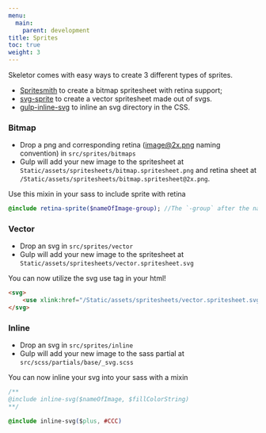 ```yaml
---
menu:
  main:
    parent: development
title: Sprites
toc: true
weight: 3
---
```

Skeletor comes with easy ways to create 3 different types of sprites.

* [Spritesmith](https://github.com/Ensighten/grunt-spritesmith) to create a bitmap spritesheet with retina support;
* [svg-sprite](https://github.com/jkphl/svg-sprite) to create a vector spritesheet made out of svgs.
* [gulp-inline-svg](https://gitlab.sgalinski.de/toolchain/gulp-inline-svg) to inline an svg directory in the CSS.

### Bitmap

* Drop a png and corresponding retina (image@2x.png naming convention) in `src/sprites/bitmaps`
* Gulp will add your new image to the spritesheet at `Static/assets/spritesheets/bitmap.spritesheet.png` and retina sheet at `/Static/assets/spritesheets/bitmap.spritesheet@2x.png`.

Use this mixin in your sass to include sprite with retina

```sass
@include retina-sprite($nameOfImage-group); //The `-group` after the name is important.
```

### Vector

* Drop an svg in `src/sprites/vector`
* Gulp will add your new image to the spritesheet at `Static/assets/spritesheets/vector.spritesheet.svg`

You can now utilize the svg use tag in your html!

```html
<svg>
	<use xlink:href="/Static/assets/spritesheets/vector.spritesheet.svg#nameOfImage"></use>
</svg>
```

### Inline

* Drop an svg in `src/sprites/inline`
* Gulp will add your new image to the sass partial at `src/scss/partials/base/_svg.scss`

You can now inline your svg into your sass with a mixin

```css
/**
@include inline-svg($nameOfImage, $fillColorString)
**/

@include inline-svg($plus, #CCC)
```